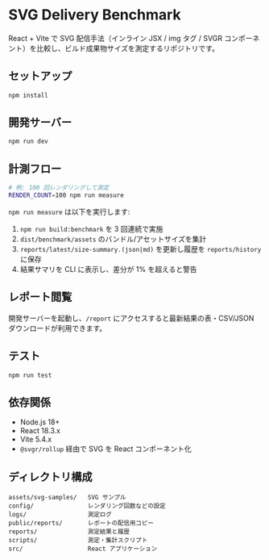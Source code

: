 # SVG Delivery Benchmark

React + Vite で SVG 配信手法（インライン JSX / img タグ / SVGR コンポーネント）を比較し、ビルド成果物サイズを測定するリポジトリです。

## セットアップ

```bash
npm install
```

## 開発サーバー

```bash
npm run dev
```

## 計測フロー

```bash
# 例: 100 回レンダリングして測定
RENDER_COUNT=100 npm run measure
```

`npm run measure` は以下を実行します:

1. `npm run build:benchmark` を 3 回連続で実施
2. `dist/benchmark/assets` のバンドル/アセットサイズを集計
3. `reports/latest/size-summary.(json|md)` を更新し履歴を `reports/history` に保存
4. 結果サマリを CLI に表示し、差分が 1% を超えると警告

## レポート閲覧

開発サーバーを起動し、`/report` にアクセスすると最新結果の表・CSV/JSON ダウンロードが利用できます。

## テスト

```bash
npm run test
```

## 依存関係

- Node.js 18+
- React 18.3.x
- Vite 5.4.x
- `@svgr/rollup` 経由で SVG を React コンポーネント化

## ディレクトリ構成

```
assets/svg-samples/   SVG サンプル
config/               レンダリング回数などの設定
logs/                 測定ログ
public/reports/       レポートの配信用コピー
reports/              測定結果と履歴
scripts/              測定・集計スクリプト
src/                  React アプリケーション
```
